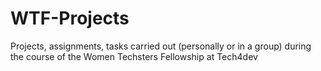 # WTF-Projects
Projects, assignments, tasks carried out (personally or in a group) during the course of the Women Techsters Fellowship at Tech4dev
